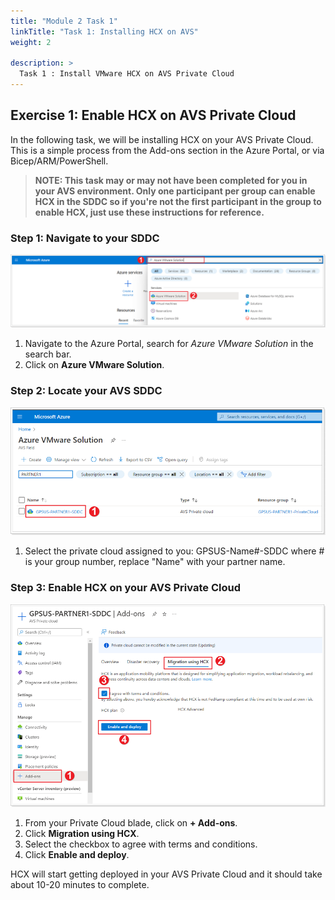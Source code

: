 ```yaml
---
title: "Module 2 Task 1"
linkTitle: "Task 1: Installing HCX on AVS"
weight: 2

description: >
  Task 1 : Install VMware HCX on AVS Private Cloud
---
```


## **Exercise 1: Enable HCX on AVS Private Cloud**

In the following task, we will be installing HCX on your AVS Private Cloud. This is a simple process from the Add-ons section in the Azure Portal, or via Bicep/ARM/PowerShell.

> **NOTE: This task may or may not have been completed for you in your AVS environment. Only one participant per group can enable HCX in the SDDC so if you're not the first participant in the group to enable HCX, just use these instructions for reference.**

### Step 1: Navigate to your SDDC

![](Mod2Task1Pic1.png)

1.  Navigate to the Azure Portal, search for *Azure VMware Solution* in the search bar.
2.  Click on **Azure VMware Solution**.

### Step 2: Locate your AVS SDDC

![](Mod2Task1Pic2.png)

1. Select the private cloud assigned to you: GPSUS-Name#-SDDC where # is your group number, replace "Name" with your partner name.

### Step 3: Enable HCX on your AVS Private Cloud

![](Mod2Task1Pic3.png)

1. From your Private Cloud blade, click on **+ Add-ons**.
2. Click **Migration using HCX**.
3. Select the checkbox to agree with terms and conditions.
4. Click **Enable and deploy**.

HCX will start getting deployed in your AVS Private Cloud and it should take about 10-20 minutes to complete.

